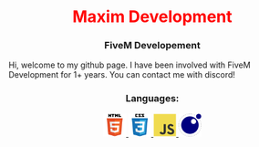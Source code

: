 <h1 style = 'color: red;' align="center">Maxim Development</h1>
<h3 align="center">FiveM Developement</h3>

Hi, welcome to my github page. I have been involved with FiveM Development for 1+ years. You can contact me with discord!




<h3 align="center">Languages:</h3>

<p align="center"> 
  <a href="https://www.w3.org/html/" target="_blank"> 
    <img src="https://raw.githubusercontent.com/devicons/devicon/master/icons/html5/html5-original-wordmark.svg" alt="html5" width="40" height="40"/> 
  </a>
  <a href="https://www.w3schools.com/css/" target="_blank"> 
    <img src="https://raw.githubusercontent.com/devicons/devicon/master/icons/css3/css3-original-wordmark.svg" alt="css3" width="40" height="40"/> 
  </a>  
  <a href="https://developer.mozilla.org/en-US/docs/Web/JavaScript" target="_blank"> 
    <img src="https://raw.githubusercontent.com/devicons/devicon/master/icons/javascript/javascript-original.svg" alt="javascript" width="40" height="40"/> 
  </a> 
  <a href="https://www.lua.org/" target="_blank"> 
    <img src="https://raw.githubusercontent.com/devicons/devicon/master/icons/lua/lua-original.svg" alt="lua" width="40" height="40"/> 
  </a> 
</p>

